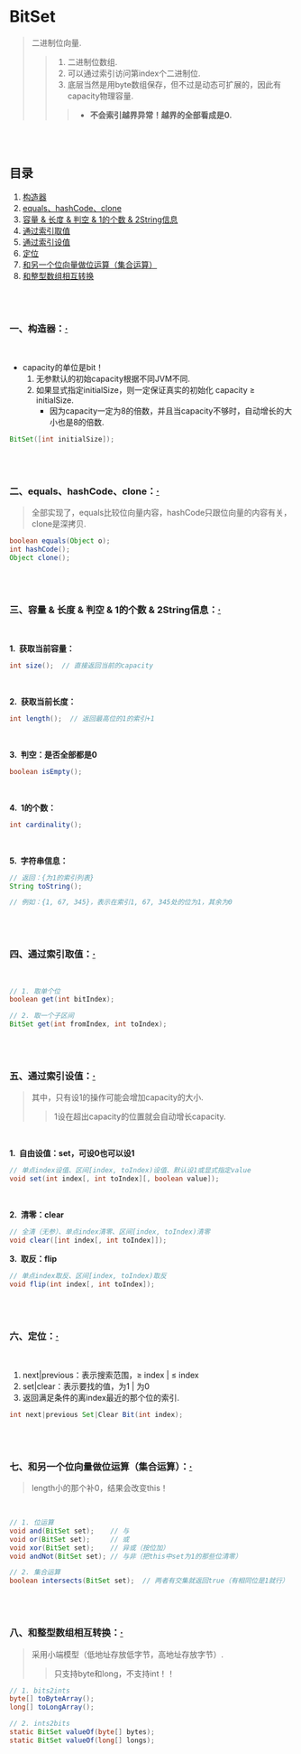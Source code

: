 # BitSet
> 二进制位向量.
>
>> 1. 二进制位数组.
>> 2. 可以通过索引访问第index个二进制位.
>> 3. 底层当然是用byte数组保存，但不过是动态可扩展的，因此有capacity物理容量.
>>
>>> - **不会索引越界异常！越界的全部看成是0.**


<br><br>

## 目录

1. [构造器]()
2. [equals、hashCode、clone]()
3. [容量 & 长度 & 判空 & 1的个数 & 2String信息]()
4. [通过索引取值]()
5. [通过索引设值]()
6. [定位]()
7. [和另一个位向量做位运算（集合运算）]()
8. [和整型数组相互转换]()

<br><br>

### 一、构造器：[·](#目录)

<br>

- capacity的单位是bit！
   1. 无参默认的初始capacity根据不同JVM不同.
   2. 如果显式指定initialSize，则一定保证真实的初始化 capacity ≥ initialSize.
      - 因为capacity一定为8的倍数，并且当capacity不够时，自动增长的大小也是8的倍数.

```Java
BitSet([int initialSize]);
```

<br><br>

### 二、equals、hashCode、clone：[·](#目录)
> 全部实现了，equals比较位向量内容，hashCode只跟位向量的内容有关，clone是深拷贝.

```Java
boolean equals(Object o);
int hashCode();
Object clone();
```

<br><br>

### 三、容量 & 长度 & 判空 & 1的个数 & 2String信息：[·](#目录)

<br>

**1.&nbsp; 获取当前容量：**

```Java
int size();  // 直接返回当前的capacity
```

<br>

**2.&nbsp; 获取当前长度：**

```Java
int length();  // 返回最高位的1的索引+1
```

<br>

**3.&nbsp; 判空：是否全部都是0**

```Java
boolean isEmpty();
```

<br>

**4.&nbsp; 1的个数：**

```Java
int cardinality();
```

<br>

**5.&nbsp; 字符串信息：**

```Java
// 返回：{为1的索引列表}
String toString();

// 例如：{1, 67, 345}，表示在索引1, 67, 345处的位为1，其余为0
```

<br><br>

### 四、通过索引取值：[·](#目录)

<br>

```Java
// 1. 取单个位
boolean get(int bitIndex);

// 2. 取一个子区间
BitSet get(int fromIndex, int toIndex);
```

<br><br>

### 五、通过索引设值：[·](#目录)
> 其中，只有设1的操作可能会增加capacity的大小.
>
>> 1设在超出capacity的位置就会自动增长capacity.

<br>

**1.&nbsp; 自由设值：set，可设0也可以设1**

```Java
// 单点index设值、区间[index, toIndex)设值、默认设1或显式指定value
void set(int index[, int toIndex][, boolean value]);
```

<br>

**2.&nbsp; 清零：clear**

```Java
// 全清（无参）、单点index清零、区间[index, toIndex)清零
void clear([int index[, int toIndex]]);
```

**3.&nbsp; 取反：flip**

```Java
// 单点index取反、区间[index, toIndex)取反
void flip(int index[, int toIndex]);
```

<br><br>

### 六、定位：[·](#目录)

<br>

1. next|previous：表示搜索范围，≥ index | ≤ index
2. set|clear：表示要找的值，为1 | 为0
3. 返回满足条件的离index最近的那个位的索引.

```Java
int next|previous Set|Clear Bit(int index);
```

<br><br>

### 七、和另一个位向量做位运算（集合运算）：[·](#目录)
> length小的那个补0，结果会改变this！

<br>

```Java
// 1. 位运算
void and(BitSet set);    // 与
void or(BitSet set);     // 或
void xor(BitSet set);    // 异或（按位加）
void andNot(BitSet set); // 与非（把this中set为1的那些位清零）

// 2. 集合运算
boolean	intersects(BitSet set);  // 两者有交集就返回true（有相同位是1就行）
```

<br><br>

### 八、和整型数组相互转换：[·](#目录)
> 采用小端模型（低地址存放低字节，高地址存放字节）.
>
>> 只支持byte和long，不支持int！！

```Java
// 1. bits2ints
byte[] toByteArray();
long[] toLongArray();

// 2. ints2bits
static BitSet valueOf(byte[] bytes);
static BitSet valueOf(long[] longs);
```

